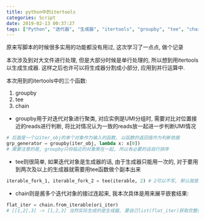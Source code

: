 ```yaml
---
title: python中的itertools
categories: Script
date: 2019-02-13 00:37:27
tags: ["Python", "迭代器", "生成器", "itertools", "groupby", "tee", "chain"]
---
```


原来写脚本的时候很多实用的功能都没有用过, 这次学习了一点点, 做个记录
<!-- 摘要部分 -->
<!-- more -->

本次涉及到对大文件进行处理, 但是大部分时候是单行处理的, 所以想到用itertools以生成生成器. 这样之后也许可以将生成器分割成小部分, 应用到并行运算中.

本次用到的itertools中的三个函数:

1. groupby
2. tee
3. chain

- groupby用于对迭代对象进行聚类, 对应实例是UMI分组时, 需要对比对位置接近的reads进行判断, 将比对情况认为一致的reads放一起进一步判断UMI情况

```python
# 后面是一个以iter_obj的单个对象作为输入的函数, 以函数的返回值作为判断依据
grp_generator = groupby(iter_obj, lambda x: x[0])
# 需要注意的是, groupby只将临近的对象聚在一起, 所以有必要的话自行排序
```

- tee则很简单, 如果迭代对象是生成器的话, 由于生成器只能用一次的, 对于要用到两次及以上的生成器就需要用tee函数做个副本出来

```python
iterable_fork_1, iterable_fork_2 = tee(iterable, 2) # 2可以不写, 默认就是2
```

- chain则是酱多个迭代对象的接过连起来, 我本次具体是用来展平嵌套结果:

```python
flat_iter = chain.from_iterable(ori_iter)
# [[1,2],3] -> [1,2,3] 当然实际生成的是生成器, 要自己list(flat_iter)获取完整结果
```
